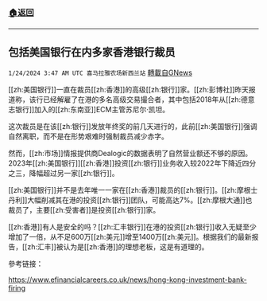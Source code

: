 ###  [:house:返回](README.md)
---


## 包括美国银行在内多家香港银行裁员
`1/24/2024 3:47 AM UTC 喜马拉雅农场新西兰站` [轉載自GNews](https://gnews.org/articles/2247704)

[[zh:美国银行]]一直在裁员[[zh:香港]]的高级[[zh:银行]]家。[[zh:彭博社]]昨天报道称，该行已经解雇了在港的多名高级交易撮合者，其中包括2018年从[[zh:德意志银行]]加入的[[zh:东南亚]]ECM主管苏尼尔·凯坦。

这次裁员是在该[[zh:银行]]发放年终奖的前几天进行的，此前[[zh:美国银行]]强调自然离职，而不是在形势艰难时强制裁员减少赤字。

然而，[[zh:市场]]情报提供商Dealogic的数据表明了自然营业额还不够的原因。2023年[[zh:美国银行]][[zh:香港]]投资[[zh:银行]]业务收入较2022年下降近四分之三，降幅超过另一家[[zh:银行]]。

[[zh:美国银行]]并不是去年唯一一家在[[zh:香港]]裁员的[[zh:银行]]。[[zh:摩根士丹利]]大幅削减其在港的投资[[zh:银行]]团队，可能高达7%。[[zh:摩根大通]]也裁员了，主要[[zh:受害者]]是投资[[zh:银行]]家。

[[zh:香港]]有人是安全的吗？[[zh:汇丰银行]]在港的投资[[zh:银行]]收入无疑至少增加了一倍，从不足600万[[zh:美元]]增至1400万[[zh:美元]]。根据我们的最新报告，[[zh:汇丰]]被认为是[[zh:香港]]的理想老板，这是有道理的。

參考链接：

https://www.efinancialcareers.co.uk/news/hong-kong-investment-bank-firing
